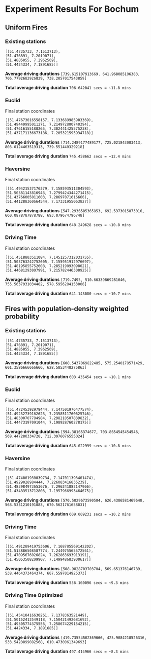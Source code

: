 # Experiment Results For Bochum

## Uniform Fires

### Existing stations

```
[(51.4735733, 7.1513713),
(51.476891, 7.2019071),
(51.4885055, 7.2962569),
(51.4424334, 7.1891685)]
```

**Average driving durations**
`[739.615107913669, 641.968085106383, 706.7792682926829, 738.2057017543859]`

**Total average driving duration**
`706.642041 secs = ~11.8 mins`

### Euclid

Final station coordinates

```
[(51.47673016558157, 7.133689985903369),
(51.49449995011271, 7.214972800740394),
(51.47616155180265, 7.302441425575238),
(51.437171136673186, 7.205321595934718)]
```

**Average driving durations**
`[714.2489177489177, 725.021843003413, 803.0124463519313, 739.551440329218]`

**Total average driving duration**
`745.458662 secs = ~12.4 mins`

### Haversine

Final station coordinates

```
[(51.49421537176379, 7.158593511304593),
(51.50381143816943, 7.2799424344271415),
(51.43766005011603, 7.28697071616666),
(51.441288360664544, 7.17331955063827)]
```

**Average driving durations**
`[547.2936585365853, 692.5373015873016, 660.0878787878788, 693.079674796748]`

**Total average driving duration**
`648.249628 secs = ~10.8 mins`

### Driving Time

Final station coordinates

```
[(51.4518803511084, 7.1451257312031755),
(51.503763242752605, 7.155951912976697),
(51.48195855752608, 7.285219093098021),
(51.44681293007991, 7.215782446300925)]
```

**Average driving durations**
`[719.7495, 510.66339869281046, 755.5637931034482, 578.5956284153006]`

**Total average driving duration**
`641.143080 secs = ~10.7 mins`

## Fires with population-density weighted probability

### Existing stations

```
[(51.4735733, 7.1513713),
(51.476891, 7.2019071),
(51.4885055, 7.2962569),
(51.4424334, 7.1891685)]
```

**Average driving durations**
`[608.5437869822485, 575.2540178571429, 601.3586666666666, 628.5853448275863]`

**Total average driving duration**
`603.435454 secs = ~10.1 mins`

### Euclid

Final station coordinates

```
[(51.47245392978444, 7.147501976477574),
(51.49232739162623, 7.2358511760625746),
(51.48300707784984, 7.298210507839832),
(51.44473197091044, 7.198928760278175)]
```

**Average driving durations**
`[594.38165374677, 703.8654545454546, 569.447280334728, 712.3976076555024]`

**Total average driving duration**
`645.022999 secs = ~10.8 mins`

### Haversine

Final station coordinates

```
[(51.474001930039734, 7.147011393401474),
(51.4929028984444, 7.226083416835239),
(51.483984973653676, 7.296241882147966),
(51.43483513712803, 7.1957966993464675)]
```

**Average driving durations**
`[570.5029673590504, 626.4386581469648, 568.5331210191083, 670.5621761658031]`

**Total average driving duration**
`609.009231 secs = ~10.2 mins`

### Driving Time

Final station coordinates

```
[(51.491289419753606, 7.168785569142202),
(51.513886508587774, 7.244975565572561),
(51.47095676026824, 7.262863693913191),
(51.45053508209907, 7.149948683900617)]
```

**Average driving durations**
`[508.9828703703704, 569.651376146789, 538.4464373464374, 607.5597014925373]`

**Total average driving duration**
`556.160096 secs = ~9.3 mins`

### Driving Time Optimized

Final station coordinates

```
[(51.45410416630261, 7.1378363521449),
(51.50152413549118, 7.150421492681692),
(51.49305774375556, 7.258674229154215),
(51.4424334, 7.1891685)]
```

**Average driving durations**
`[419.73554502369666, 425.9084210526316, 533.5428899082568, 610.4730061349693]`

**Total average driving duration**
`497.414966 secs = ~8.3 mins`
